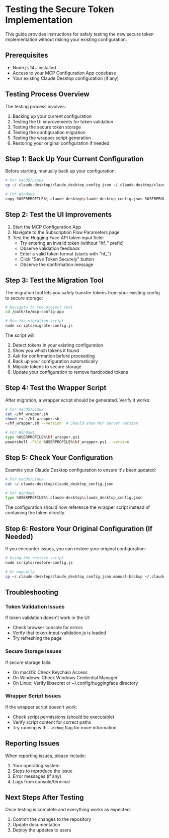 # Testing the Secure Token Implementation

This guide provides instructions for safely testing the new secure token implementation without risking your existing configuration.

## Prerequisites

- Node.js 14+ installed
- Access to your MCP Configuration App codebase
- Your existing Claude Desktop configuration (if any)

## Testing Process Overview

The testing process involves:

1. Backing up your current configuration
2. Testing the UI improvements for token validation
3. Testing the secure token storage
4. Testing the configuration migration
5. Testing the wrapper script generation
6. Restoring your original configuration if needed

## Step 1: Back Up Your Current Configuration

Before starting, manually back up your configuration:

```bash
# For macOS/Linux
cp ~/.claude-desktop/claude_desktop_config.json ~/.claude-desktop/claude_desktop_config.json.manual-backup

# For Windows
copy %USERPROFILE%\.claude-desktop\claude_desktop_config.json %USERPROFILE%\.claude-desktop\claude_desktop_config.json.manual-backup
```

## Step 2: Test the UI Improvements

1. Start the MCP Configuration App
2. Navigate to the Subscription Flow Parameters page
3. Test the Hugging Face API token input field:
   - Try entering an invalid token (without "hf_" prefix)
   - Observe validation feedback
   - Enter a valid token format (starts with "hf_")
   - Click "Save Token Securely" button
   - Observe the confirmation message

## Step 3: Test the Migration Tool

The migration tool lets you safely transfer tokens from your existing config to secure storage:

```bash
# Navigate to the project root
cd /path/to/mcp-config-app

# Run the migration script
node scripts/migrate-config.js
```

The script will:
1. Detect tokens in your existing configuration
2. Show you which tokens it found
3. Ask for confirmation before proceeding
4. Back up your configuration automatically
5. Migrate tokens to secure storage
6. Update your configuration to remove hardcoded tokens

## Step 4: Test the Wrapper Script

After migration, a wrapper script should be generated. Verify it works:

```bash
# For macOS/Linux
cat ~/hf_wrapper.sh
chmod +x ~/hf_wrapper.sh
~/hf_wrapper.sh --version  # Should show MCP server version

# For Windows
type %USERPROFILE%\hf_wrapper.ps1
powershell -File %USERPROFILE%\hf_wrapper.ps1 --version
```

## Step 5: Check Your Configuration

Examine your Claude Desktop configuration to ensure it's been updated:

```bash
# For macOS/Linux
cat ~/.claude-desktop/claude_desktop_config.json

# For Windows
type %USERPROFILE%\.claude-desktop\claude_desktop_config.json
```

The configuration should now reference the wrapper script instead of containing the token directly.

## Step 6: Restore Your Original Configuration (If Needed)

If you encounter issues, you can restore your original configuration:

```bash
# Using the restore script
node scripts/restore-config.js

# Or manually
cp ~/.claude-desktop/claude_desktop_config.json.manual-backup ~/.claude-desktop/claude_desktop_config.json
```

## Troubleshooting

### Token Validation Issues

If token validation doesn't work in the UI:
- Check browser console for errors
- Verify that token-input-validation.js is loaded
- Try refreshing the page

### Secure Storage Issues

If secure storage fails:
- On macOS: Check Keychain Access
- On Windows: Check Windows Credential Manager
- On Linux: Verify libsecret or ~/.config/huggingface directory

### Wrapper Script Issues

If the wrapper script doesn't work:
- Check script permissions (should be executable)
- Verify script content for correct paths
- Try running with `--debug` flag for more information

## Reporting Issues

When reporting issues, please include:
1. Your operating system
2. Steps to reproduce the issue
3. Error messages (if any)
4. Logs from console/terminal

## Next Steps After Testing

Once testing is complete and everything works as expected:
1. Commit the changes to the repository
2. Update documentation
3. Deploy the updates to users
